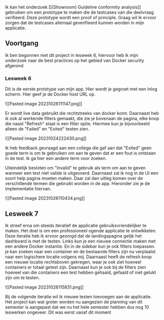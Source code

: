 Ik kan het onderzoek [[(Showroom) Guideline conformity analysis]] gebruiken om een prototype te maken die de testcases van die deelvraag verifieerd. Deze prototype wordt een proof of principle. Graag wil ik ervoor zorgen dat de testcases allemaal geverifieerd kunnen worden in mijn applicatie.

## Voortgang
Ik ben begonnen met dit project in lesweek 6, hiervoor heb ik mijn onderzoek naar de best practices op het gebied van Docker security afgerond
### Lesweek 6
Dit is de eerste prototype van mijn app. Hier wordt je gegroet met een inlog scherm. Hier geef je de Docker host URL op. 

![[Pasted image 20231026111147.png]]

Er wordt live data gebruikt die rechtstreeks van docker komt. Daarnaast heb ik ook al werkende filters gemaakt, die zie je bovenaan de pagina, elke knop die naast "Refresh" staat is een filter optie. Hiermee kun je bijvoorbeeld alleen de "Failed" en "Exited" testen zien.

![[Pasted image 20231024222430.png]]

Ik heb feedback gevraagd aan een collega die gaf aan dat "Exited" geen goede term is om te gebruiken om aan te geven dat er een fout is ontstaan in de test. Ik ga hier een andere term voor zoeken.

Uiteindelijk besloten om "Invalid" te gebruik als term om aan te geven wanneer een test niet valide is uitgevoerd. Daarnaast zal ik nog in de UI een soort help pagina moeten maken. Daar zal dan uitleg komen over de verschillende termen die gebruikt worden in de app. Hieronder zie je de implementatie hiervan.

![[Pasted image 20231026110434.png]]

## Lesweek 7
Ik streef erna om steeds iteratief de applicatie gebruiksvriendelijker te maken. Het doel is om een professioneel ogende applicatie te ontwikkelen. Deze iteratie heb ik ervoor gezorgd dat de landingspagina gelijk het dashboard is met de testen. Links kun je een nieuwe connectie maken met een andere Docker instantie. En in de sidebar kun je ook filters toepassen. je kan zoeken naar een container en de bestaande filters zijn nu verplaatst naar een logischere locatie volgens mij. Daarnaast heeft de refresh knop een nieuwe locatie rechtsboven gekregen, waar je ook ziet hoeveel containers er totaal getest zijn. Daarnaast kun je ook bij de filters zien hoeveel van die containers een test hebben gehaald, gefaald of niet gelukt zijn om te testen. 

![[Pasted image 20231026115831.png]]

Bij de volgende iteratie wil ik nieuwe testen toevoegen aan de applicatie. Het project kan wat groter worden nu aangezien de planning van dit semester is aangepast dat we nu het hele semester hebben dus nog 10 leswerken ongeveer. Dit was eerst vanaf dit moment 